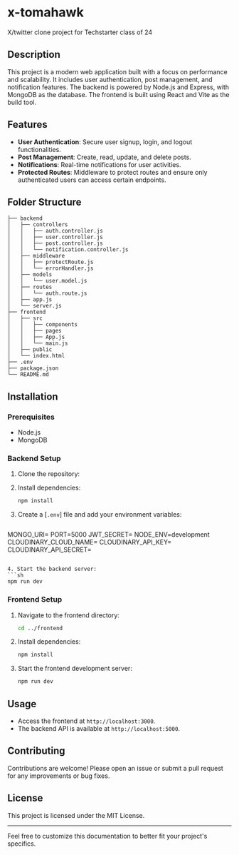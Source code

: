 # x-tomahawk
X/twitter clone project for Techstarter class of 24

## Description
This project is a modern web application built with a focus on performance and scalability. It includes user authentication, post management, and notification features. The backend is powered by Node.js and Express, with MongoDB as the database. The frontend is built using React and Vite as the build tool.

## Features
- **User Authentication**: Secure user signup, login, and logout functionalities.
- **Post Management**: Create, read, update, and delete posts.
- **Notifications**: Real-time notifications for user activities.
- **Protected Routes**: Middleware to protect routes and ensure only authenticated users can access certain endpoints.

## Folder Structure
```
├── backend
│   ├── controllers
│   │   ├── auth.controller.js
│   │   ├── user.controller.js
│   │   ├── post.controller.js
│   │   └── notification.controller.js
│   ├── middleware
│   │   ├── protectRoute.js
│   │   └── errorHandler.js
│   ├── models
│   │   └── user.model.js
│   ├── routes
│   │   └── auth.route.js
│   ├── app.js
│   └── server.js
├── frontend
│   ├── src
│   │   ├── components
│   │   ├── pages
│   │   ├── App.js
│   │   └── main.js
│   ├── public
│   └── index.html
├── .env
├── package.json
└── README.md
```

## Installation

### Prerequisites
- Node.js
- MongoDB

### Backend Setup
1. Clone the repository:


2. Install dependencies:
   ```sh
   npm install
   ```

3. Create a [`.env`] file and add your environment variables:
   ```sh
MONGO_URI=
PORT=5000
JWT_SECRET=
NODE_ENV=development
CLOUDINARY_CLOUD_NAME=
CLOUDINARY_API_KEY=
CLOUDINARY_API_SECRET=
   ```

4. Start the backend server:
   ```sh
   npm run dev
   ```

### Frontend Setup
1. Navigate to the frontend directory:
   ```sh
   cd ../frontend
   ```

2. Install dependencies:
   ```sh
   npm install
   ```

3. Start the frontend development server:
   ```sh
   npm run dev
   ```

## Usage
- Access the frontend at `http://localhost:3000`.
- The backend API is available at `http://localhost:5000`.

## Contributing
Contributions are welcome! Please open an issue or submit a pull request for any improvements or bug fixes.

## License
This project is licensed under the MIT License.

---

Feel free to customize this documentation to better fit your project's specifics.
